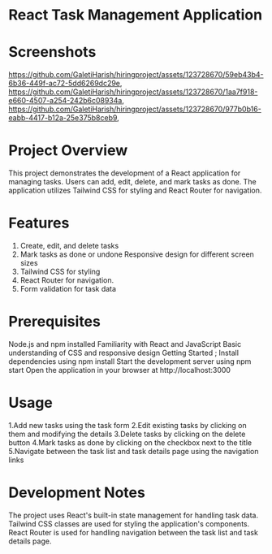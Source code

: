 # React Task Management Application
# Screenshots
https://github.com/GaletiHarish/hiringproject/assets/123728670/59eb43b4-6b36-449f-ac72-5dd6269dc29e, 
https://github.com/GaletiHarish/hiringproject/assets/123728670/1aa7f918-e660-4507-a254-242b6c08934a,
https://github.com/GaletiHarish/hiringproject/assets/123728670/977b0b16-eabb-4417-b12a-25e375b8ceb9,

# Project Overview
This project demonstrates the development of a React application for managing tasks. Users can add, edit, delete, and mark tasks as done. The application utilizes Tailwind CSS for styling and React Router for navigation.

# Features
 1. Create, edit, and delete tasks
 2. Mark tasks as done or undone  Responsive design for different screen sizes
 3. Tailwind CSS for styling
 4. React Router for navigation.
 5. Form validation for task data
# Prerequisites
  Node.js and npm installed
  Familiarity with React and JavaScript
  Basic understanding of CSS and responsive design
  Getting Started ;
Install dependencies using npm install
Start the development server using npm start
Open the application in your browser at http://localhost:3000
# Usage
1.Add new tasks using the task form
2.Edit existing tasks by clicking on them and modifying the details
3.Delete tasks by clicking on the delete button
4.Mark tasks as done by clicking on the checkbox next to the title
5.Navigate between the task list and task details page using the navigation links
# Development Notes
The project uses React's built-in state management for handling task data.
Tailwind CSS classes are used for styling the application's components.
React Router is used for handling navigation between the task list and task details page.
